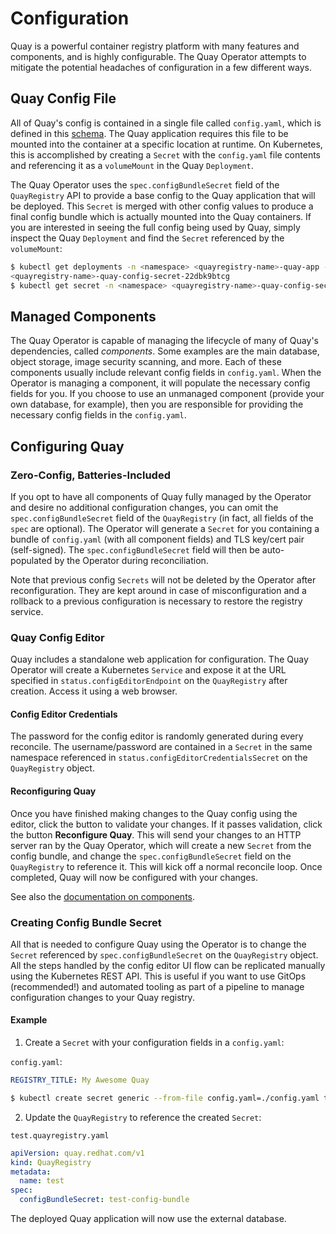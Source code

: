 # Configuration

Quay is a powerful container registry platform with many features and components, and is highly configurable. The Quay Operator attempts to mitigate the potential headaches of configuration in a few different ways. 

## Quay Config File

All of Quay's config is contained in a single file called `config.yaml`, which is defined in this [schema](https://github.com/quay/quay/blob/master/util/config/schema.py). The Quay application requires this file to be mounted into the container at a specific location at runtime. On Kubernetes, this is accomplished by creating a `Secret` with the `config.yaml` file contents and referencing it as a `volumeMount` in the Quay `Deployment`.

The Quay Operator uses the `spec.configBundleSecret` field of the `QuayRegistry` API to provide a base config to the Quay application that will be deployed. This `Secret` is merged with other config values to produce a final config bundle which is actually mounted into the Quay containers. If you are interested in seeing the full config being used by Quay, simply inspect the Quay `Deployment` and find the `Secret` referenced by the `volumeMount`:

```sh
$ kubectl get deployments -n <namespace> <quayregistry-name>-quay-app -o jsonpath="{.spec.template.spec.volumes[0].secret.secretName}"
<quayregistry-name>-quay-config-secret-22dbk9btcg
$ kubectl get secret -n <namespace> <quayregistry-name>-quay-config-secret-22dbk9btcg -o jsonpath="{.data['config\.yaml']}" | base64 --decode
```

## Managed Components

The Quay Operator is capable of managing the lifecycle of many of Quay's dependencies, called _components_. Some examples are the main database, object storage, image security scanning, and more. Each of these components usually include relevant config fields in `config.yaml`. When the Operator is managing a component, it will populate the necessary config fields for you. If you choose to use an unmanaged component (provide your own database, for example), then you are responsible for providing the necessary config fields in the `config.yaml`. 

## Configuring Quay 

### Zero-Config, Batteries-Included

If you opt to have all components of Quay fully managed by the Operator and desire no additional configuration changes, you can omit the `spec.configBundleSecret` field of the `QuayRegistry` (in fact, all fields of the `spec` are optional). The Operator will generate a `Secret` for you containing a bundle of `config.yaml` (with all component fields) and TLS key/cert pair (self-signed). The `spec.configBundleSecret` field will then be auto-populated by the Operator during reconciliation.

Note that previous config `Secrets` will not be deleted by the Operator after reconfiguration. They are kept around in case of misconfiguration and a rollback to a previous configuration is necessary to restore the registry service.

### Quay Config Editor

Quay includes a standalone web application for configuration. The Quay Operator will create a Kubernetes `Service` and expose it at the URL specified in `status.configEditorEndpoint` on the `QuayRegistry` after creation. Access it using a web browser.

#### Config Editor Credentials

The password for the config editor is randomly generated during every reconcile. The username/password are contained in a `Secret` in the same namespace referenced in `status.configEditorCredentialsSecret` on the `QuayRegistry` object.

#### Reconfiguring Quay 

Once you have finished making changes to the Quay config using the editor, click the button to validate your changes. If it passes validation, click the button **Reconfigure Quay**. This will send your changes to an HTTP server ran by the Quay Operator, which will create a new `Secret` from the config bundle, and change the `spec.configBundleSecret` field on the `QuayRegistry` to reference it. This will kick off a normal reconcile loop. Once completed, Quay will now be configured with your changes.

See also the [documentation on components](https://github.com/quay/quay-operator/docs/components.md).

### Creating Config Bundle Secret

All that is needed to configure Quay using the Operator is to change the `Secret` referenced by `spec.configBundleSecret` on the `QuayRegistry` object. All the steps handled by the config editor UI flow can be replicated manually using the Kubernetes REST API. This is useful if you want to use GitOps (recommended!) and automated tooling as part of a pipeline to manage configuration changes to your Quay registry.

#### Example

1. Create a `Secret` with your configuration fields in a `config.yaml`:

`config.yaml`:
```yaml
REGISTRY_TITLE: My Awesome Quay
```

```sh
$ kubectl create secret generic --from-file config.yaml=./config.yaml test-config-bundle
```

2. Update the `QuayRegistry` to reference the created `Secret`:

`test.quayregistry.yaml`
```yaml
apiVersion: quay.redhat.com/v1
kind: QuayRegistry
metadata:
  name: test
spec:
  configBundleSecret: test-config-bundle
```

The deployed Quay application will now use the external database.
